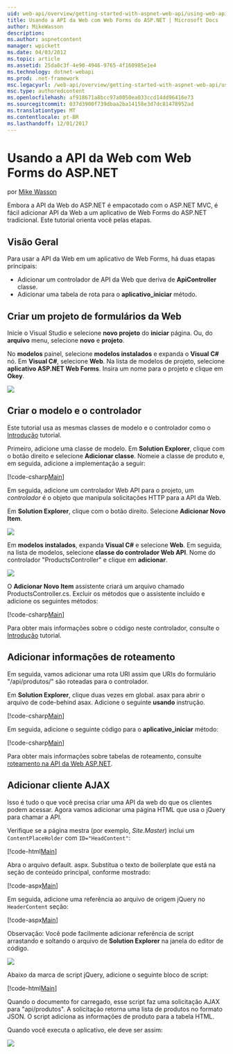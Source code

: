 ```yaml
---
uid: web-api/overview/getting-started-with-aspnet-web-api/using-web-api-with-aspnet-web-forms
title: Usando a API da Web com Web Forms do ASP.NET | Microsoft Docs
author: MikeWasson
description: 
ms.author: aspnetcontent
manager: wpickett
ms.date: 04/03/2012
ms.topic: article
ms.assetid: 25da8c3f-4e90-4946-9765-4f160985e1e4
ms.technology: dotnet-webapi
ms.prod: .net-framework
msc.legacyurl: /web-api/overview/getting-started-with-aspnet-web-api/using-web-api-with-aspnet-web-forms
msc.type: authoredcontent
ms.openlocfilehash: af918671a8bcc97a0050ea033ccd14dd96416e73
ms.sourcegitcommit: 037d3900f739dbaa2ba14158e3d7dc81478952ad
ms.translationtype: MT
ms.contentlocale: pt-BR
ms.lasthandoff: 12/01/2017
---
```

<a name="using-web-api-with-aspnet-web-forms"></a>Usando a API da Web com Web Forms do ASP.NET
====================
por [Mike Wasson](https://github.com/MikeWasson)

Embora a API da Web do ASP.NET é empacotado com o ASP.NET MVC, é fácil adicionar API da Web a um aplicativo de Web Forms do ASP.NET tradicional. Este tutorial orienta você pelas etapas.

## <a name="overview"></a>Visão Geral

Para usar a API da Web em um aplicativo de Web Forms, há duas etapas principais:

- Adicionar um controlador de API da Web que deriva de **ApiController** classe.
- Adicionar uma tabela de rota para o **aplicativo\_iniciar** método.

## <a name="create-a-web-forms-project"></a>Criar um projeto de formulários da Web

Inicie o Visual Studio e selecione **novo projeto** do **iniciar** página. Ou, do **arquivo** menu, selecione **novo** e **projeto**.

No **modelos** painel, selecione **modelos instalados** e expanda o **Visual C#** nó. Em **Visual C#**, selecione **Web**. Na lista de modelos de projeto, selecione **aplicativo ASP.NET Web Forms**. Insira um nome para o projeto e clique em **Okey**.

![](using-web-api-with-aspnet-web-forms/_static/image1.png)

## <a name="create-the-model-and-controller"></a>Criar o modelo e o controlador

Este tutorial usa as mesmas classes de modelo e o controlador como o [Introdução](tutorial-your-first-web-api.md) tutorial.

Primeiro, adicione uma classe de modelo. Em **Solution Explorer**, clique com o botão direito e selecione **Adicionar classe**. Nomeie a classe de produto e, em seguida, adicione a implementação a seguir:

[!code-csharp[Main](using-web-api-with-aspnet-web-forms/samples/sample1.cs)]

Em seguida, adicione um controlador Web API para o projeto, um *controlador* é o objeto que manipula solicitações HTTP para a API da Web.

Em **Solution Explorer**, clique com o botão direito. Selecione **Adicionar Novo Item**.

![](using-web-api-with-aspnet-web-forms/_static/image2.png)

Em **modelos instalados**, expanda **Visual C#** e selecione **Web**. Em seguida, na lista de modelos, selecione **classe do controlador Web API**. Nome do controlador "ProductsController" e clique em **adicionar**.

![](using-web-api-with-aspnet-web-forms/_static/image3.png)

O **Adicionar Novo Item** assistente criará um arquivo chamado ProductsController.cs. Excluir os métodos que o assistente incluído e adicione os seguintes métodos:

[!code-csharp[Main](using-web-api-with-aspnet-web-forms/samples/sample2.cs)]

Para obter mais informações sobre o código neste controlador, consulte o [Introdução](tutorial-your-first-web-api.md) tutorial.

## <a name="add-routing-information"></a>Adicionar informações de roteamento

Em seguida, vamos adicionar uma rota URI assim que URIs do formulário &quot;/api/produtos/&quot; são roteadas para o controlador.

Em **Solution Explorer**, clique duas vezes em global. asax para abrir o arquivo de code-behind asax. Adicione o seguinte **usando** instrução.

[!code-csharp[Main](using-web-api-with-aspnet-web-forms/samples/sample3.cs)]

Em seguida, adicione o seguinte código para o **aplicativo\_iniciar** método:

[!code-csharp[Main](using-web-api-with-aspnet-web-forms/samples/sample4.cs)]

Para obter mais informações sobre tabelas de roteamento, consulte [roteamento na API da Web ASP.NET](../web-api-routing-and-actions/routing-in-aspnet-web-api.md).

## <a name="add-client-side-ajax"></a>Adicionar cliente AJAX

Isso é tudo o que você precisa criar uma API da web do que os clientes podem acessar. Agora vamos adicionar uma página HTML que usa o jQuery para chamar a API.

Verifique se a página mestra (por exemplo, *Site.Master*) inclui um `ContentPlaceHolder` com `ID="HeadContent"`:

[!code-html[Main](using-web-api-with-aspnet-web-forms/samples/sample8.html)]

Abra o arquivo default. aspx. Substitua o texto de boilerplate que está na seção de conteúdo principal, conforme mostrado:

[!code-aspx[Main](using-web-api-with-aspnet-web-forms/samples/sample5.aspx)]

Em seguida, adicione uma referência ao arquivo de origem jQuery no `HeaderContent` seção:

[!code-aspx[Main](using-web-api-with-aspnet-web-forms/samples/sample6.aspx?highlight=2)]

Observação: Você pode facilmente adicionar referência de script arrastando e soltando o arquivo de **Solution Explorer** na janela do editor de código.

![](using-web-api-with-aspnet-web-forms/_static/image4.png)

Abaixo da marca de script jQuery, adicione o seguinte bloco de script:

[!code-html[Main](using-web-api-with-aspnet-web-forms/samples/sample7.html)]

Quando o documento for carregado, esse script faz uma solicitação AJAX para &quot;api/produtos&quot;. A solicitação retorna uma lista de produtos no formato JSON. O script adiciona as informações de produto para a tabela HTML.

Quando você executa o aplicativo, ele deve ser assim:

![](using-web-api-with-aspnet-web-forms/_static/image5.png)
